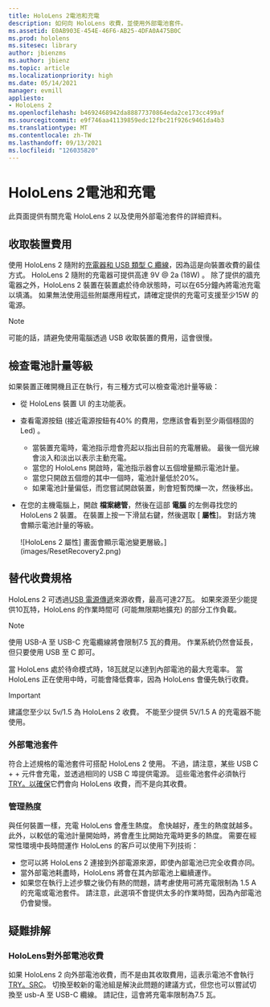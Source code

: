 ```yaml
---
title: HoloLens 2電池和充電
description: 如何向 HoloLens 收費，並使用外部電池套件。
ms.assetid: E0AB903E-454E-46F6-AB25-4DFA0A475B0C
ms.prod: hololens
ms.sitesec: library
author: jbienzms
ms.author: jbienz
ms.topic: article
ms.localizationpriority: high
ms.date: 05/14/2021
manager: evmill
appliesto:
- HoloLens 2
ms.openlocfilehash: b4692468942da88877370864eda2ce173cc499af
ms.sourcegitcommit: e9f746aa41139859edc12fbc21f926c9461da4b3
ms.translationtype: MT
ms.contentlocale: zh-TW
ms.lasthandoff: 09/13/2021
ms.locfileid: "126035820"
---
```

# <a name="hololens-2-battery-and-charging"></a>HoloLens 2電池和充電

此頁面提供有關充電 HoloLens 2 以及使用外部電池套件的詳細資料。

## <a name="charging-the-device"></a>收取裝置費用

使用 HoloLens 2 隨附的[充電器和 USB 類型 C 纜線](https://www.microsoft.com/en-us/p/microsoft-hololens-2-usb-c-charger-cable/8vj21f2z8pk5?rtc=1)，因為這是向裝置收費的最佳方式。 HoloLens 2 隨附的充電器可提供高達 9V @ 2a (18W) 。 除了提供的牆充電器之外，HoloLens 2 裝置在裝置處於待命狀態時，可以在65分鐘內將電池充電以填滿。 如果無法使用這些附屬應用程式，請確定提供的充電可支援至少15W 的電源。

> [!NOTE]
> 可能的話，請避免使用電腦透過 USB 收取裝置的費用，這會很慢。

## <a name="checking-the-battery-charge-level"></a>檢查電池計量等級
如果裝置正確開機且正在執行，有三種方式可以檢查電池計量等級：

- 從 HoloLens 裝置 UI 的主功能表。
- 查看電源按鈕 (接近電源按鈕有40% 的費用，您應該會看到至少兩個穩固的 Led) 。
    - 當裝置充電時，電池指示燈會亮起以指出目前的充電層級。  最後一個光線會淡入和淡出以表示主動充電。
    - 當您的 HoloLens 開啟時，電池指示器會以五個增量顯示電池計量。
    - 當您只開啟五個燈的其中一個時，電池計量低於20%。
    - 如果電池計量偏低，而您嘗試開啟裝置，則會短暫閃爍一次，然後移出。
- 在您的主機電腦上，開啟 **檔案總管**，然後在這部 **電腦** 的左側尋找您的 HoloLens 2 裝置。 在裝置上按一下滑鼠右鍵，然後選取 [ **屬性**]。 對話方塊會顯示電池計量的等級。

   ![HoloLens 2 屬性] 畫面會顯示電池變更層級。](images/ResetRecovery2.png)

## <a name="alternative-charging-specifications"></a>替代收費規格

HoloLens 2 可透過[USB 電源傳遞](https://www.usb.org/usb-charger-pd)來源收費，最高可達27瓦。 如果來源至少能提供10瓦特，HoloLens 的作業時間可 (可能無限期地擴充) 的部分工作負載。 

> [!NOTE]
> 使用 USB-A 至 USB-C 充電纜線將會限制7.5 瓦的費用。 作業系統仍然會延長，但只要使用 USB 至 C 即可。

當 HoloLens 處於待命模式時，18瓦就足以達到內部電池的最大充電率。 當 HoloLens 正在使用中時，可能會降低費率，因為 HoloLens 會優先執行收費。

> [!IMPORTANT]
> 建議您至少以 5v/1.5 為 HoloLens 2 收費。 不能至少提供 5V/1.5 A 的充電器不能使用。 

### <a name="external-battery-packs"></a>外部電池套件

符合上述規格的電池套件可搭配 HoloLens 2 使用。 不過，請注意，某些 USB C + + 元件會充電，並透過相同的 USB C 埠提供電源。 這些電池套件必須執行[TRY。以確保](https://usb.org/document-library/usb-type-cr-cable-and-connector-specification-revision-20)它們會向 HoloLens 收費，而不是向其收費。 

### <a name="managing-heat"></a>管理熱度

與任何裝置一樣，充電 HoloLens 會產生熱度。 愈快越好，產生的熱度就越多。 此外，以較低的電池計量開始時，將會產生比開始充電時更多的熱度。 需要在經常性環境中長時間運作 HoloLens 的客戶可以使用下列技術：

- 您可以將 HoloLens 2 連接到外部電源來源，即使內部電池已完全收費亦同。
- 當外部電池耗盡時，HoloLens 將會在其內部電池上繼續運作。    
- 如果您在執行上述步驟之後仍有熱的問題，請考慮使用可將充電限制為 1.5 A 的充電或電池套件。 請注意，此選項不會提供太多的作業時間，因為內部電池仍會變慢。

## <a name="troubleshooting"></a>疑難排解


### <a name="hololens-charges-external-battery"></a>HoloLens對外部電池收費
如果 HoloLens 2 向外部電池收費，而不是由其收取費用，這表示電池不會執行[TRY。SRC](https://usb.org/document-library/usb-type-cr-cable-and-connector-specification-revision-20)。 切換至較新的電池組是解決此問題的建議方式，但您也可以嘗試切換至 usb-A 至 USB-C 纜線。 請記住，這會將充電率限制為7.5 瓦。
